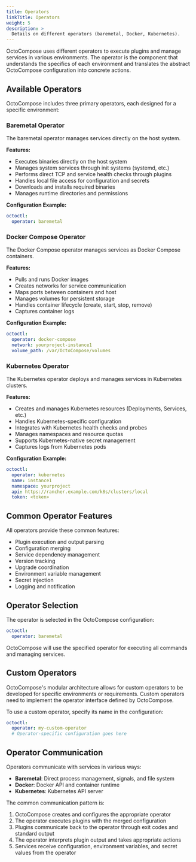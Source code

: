 ```yaml
---
title: Operators
linkTitle: Operators
weight: 5
description: >
  Details on different operators (baremetal, Docker, Kubernetes).
---
```


OctoCompose uses different operators to execute plugins and manage services in various environments. The operator is the component that understands the specifics of each environment and translates the abstract OctoCompose configuration into concrete actions.

## Available Operators

OctoCompose includes three primary operators, each designed for a specific environment:

### Baremetal Operator

The baremetal operator manages services directly on the host system.

**Features:**
- Executes binaries directly on the host system
- Manages system services through init systems (systemd, etc.)
- Performs direct TCP and service health checks through plugins
- Handles local file access for configuration and secrets
- Downloads and installs required binaries
- Manages runtime directories and permissions

**Configuration Example:**
```yaml
octoctl:
  operator: baremetal
```

### Docker Compose Operator

The Docker Compose operator manages services as Docker Compose containers.

**Features:**
- Pulls and runs Docker images
- Creates networks for service communication
- Maps ports between containers and host
- Manages volumes for persistent storage
- Handles container lifecycle (create, start, stop, remove)
- Captures container logs

**Configuration Example:**
```yaml
octoctl:
  operator: docker-compose
  network: yourproject-instance1
  volume_path: /var/OctoCompose/volumes
```

### Kubernetes Operator

The Kubernetes operator deploys and manages services in Kubernetes clusters.

**Features:**
- Creates and manages Kubernetes resources (Deployments, Services, etc.)
- Handles Kubernetes-specific configuration
- Integrates with Kubernetes health checks and probes
- Manages namespaces and resource quotas
- Supports Kubernetes-native secret management
- Captures logs from Kubernetes pods

**Configuration Example:**
```yaml
octoctl:
  operator: kubernetes
  name: instance1
  namespace: yourproject
  api: https://rancher.example.com/k8s/clusters/local
  token: <token>
```

## Common Operator Features

All operators provide these common features:

- Plugin execution and output parsing
- Configuration merging
- Service dependency management
- Version tracking
- Upgrade coordination
- Environment variable management
- Secret injection
- Logging and notification

## Operator Selection

The operator is selected in the OctoCompose configuration:

```yaml
octoctl:
  operator: baremetal
```

OctoCompose will use the specified operator for executing all commands and managing services.

## Custom Operators

OctoCompose's modular architecture allows for custom operators to be developed for specific environments or requirements. Custom operators need to implement the operator interface defined by OctoCompose.

To use a custom operator, specify its name in the configuration:

```yaml
octoctl:
  operator: my-custom-operator
  # Operator-specific configuration goes here
```

## Operator Communication

Operators communicate with services in various ways:

- **Baremetal**: Direct process management, signals, and file system
- **Docker**: Docker API and container runtime
- **Kubernetes**: Kubernetes API server

The common communication pattern is:

1. OctoCompose creates and configures the appropriate operator
2. The operator executes plugins with the merged configuration
3. Plugins communicate back to the operator through exit codes and standard output
4. The operator interprets plugin output and takes appropriate actions
5. Services receive configuration, environment variables, and secret values from the operator
